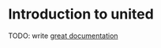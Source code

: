 # Introduction to united

TODO: write [great documentation](http://jacobian.org/writing/what-to-write/)
